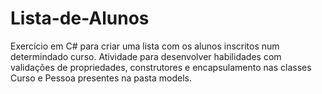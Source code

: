# Lista-de-Alunos
Exercício em C# para criar uma lista com os alunos inscritos num determindado curso.
Atividade para desenvolver habilidades com validações de propriedades, construtores e encapsulamento nas classes
Curso e Pessoa presentes na pasta models.
